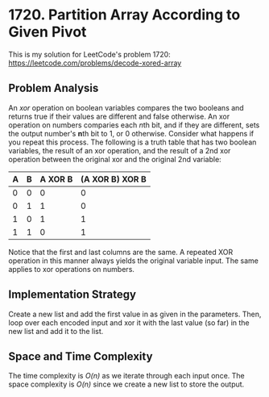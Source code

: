 # 1720. Partition Array According to Given Pivot
This is my solution for LeetCode's problem 1720: https://leetcode.com/problems/decode-xored-array

## Problem Analysis
An *xor* operation on boolean variables compares the two booleans and returns true if their values are different and false otherwise. An xor operation on numbers comparies each *n*th bit, and if they are different, sets the output number's **n**th bit to 1, or 0 otherwise. Consider what happens if you repeat this process. The following is a truth table that has two boolean variables, the result of an xor operation, and the result of a 2nd xor operation between the original xor and the original 2nd variable:

| A | B | A XOR B | (A XOR B) XOR B |
|---|---|---|---|
| 0 | 0 | 0 | 0 |
| 0 | 1 | 1 | 0 |
| 1 | 0 | 1 | 1 |
| 1 | 1 | 0 | 1 |

Notice that the first and last columns are the same. A repeated XOR operation in this manner always yields the original variable input. The same applies to xor operations on numbers.

## Implementation Strategy
Create a new list and add the first value in as given in the parameters. Then, loop over each encoded input and xor it with the last value (so far) in the new list and add it to the list.

## Space and Time Complexity
The time complexity is *O(n)* as we iterate through each input once. The space complexity is *O(n)* since we create a new list to store the output.